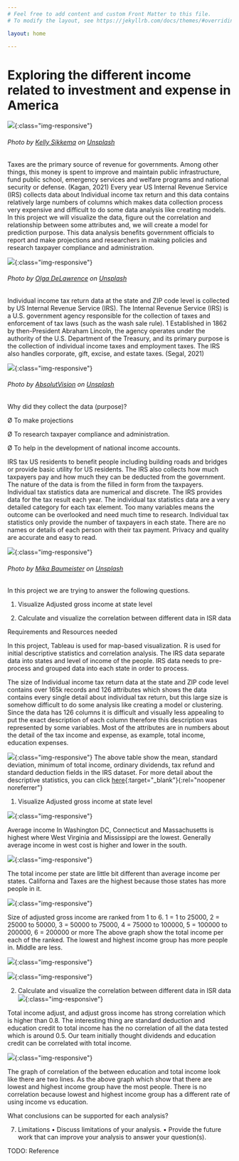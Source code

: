 ```yaml
---
# Feel free to add content and custom Front Matter to this file.
# To modify the layout, see https://jekyllrb.com/docs/themes/#overriding-theme-defaults

layout: home

---
```


<h1>Exploring the different income related to investment and expense in America</h1>

![](assets/title.jpg){:class="img-responsive"}
<h6>Photo by <a href="https://unsplash.com/@kellysikkema?utm_source=unsplash&amp;utm_medium=referral&amp;utm_content=creditCopyText">Kelly Sikkema</a> on <a href="https://unsplash.com/s/photos/income-tax?utm_source=unsplash&amp;utm_medium=referral&amp;utm_content=creditCopyText">Unsplash</a></h6>


Taxes are the primary source of revenue for governments. Among other things, this money is spent to improve and maintain public infrastructure, 
fund public school, emergency services and welfare programs and national security or defense. (Kagan, 2021) 
Every year US Internal Revenue Service (IRS) collects data about Individual income tax return and this data contains relatively large numbers of columns which makes data collection 
process very expensive and difficult to do some data analysis like creating models. In this project we will visualize the data, 
figure out the correlation and relationship between some attributes and, we will create a model for prediction purpose. 
This data analysis benefits government officials to report and make projections and researchers in making policies and research taxpayer compliance and administration.		

![](assets/title3.jpg){:class="img-responsive"}
<h6>Photo by <a href="https://unsplash.com/@walkingondream?utm_source=unsplash&amp;utm_medium=referral&amp;utm_content=creditCopyText">Olga DeLawrence</a> on <a href="https://unsplash.com/s/photos/tax?utm_source=unsplash&amp;utm_medium=referral&amp;utm_content=creditCopyText">Unsplash</a></h6>


Individual income tax return data at the state and ZIP code level is collected by US Internal Revenue Service (IRS). 
The Internal Revenue Service (IRS) is a U.S. government agency responsible for the collection of taxes and enforcement of tax laws (such as the wash sale rule).
1 Established in 1862 by then-President Abraham Lincoln, the agency operates under the authority of the U.S. Department of the Treasury, 
and its primary purpose is the collection of individual income taxes and employment taxes. The IRS also handles corporate, gift, excise, and estate taxes. (Segal, 2021)

![](assets/absolutvision-82TpEld0_e4-unsplash.jpg){:class="img-responsive"}
<h6>Photo by <a href="https://unsplash.com/@freegraphictoday?utm_source=unsplash&amp;utm_medium=referral&amp;utm_content=creditCopyText">AbsolutVision</a> on <a href="https://unsplash.com/s/photos/purpose?utm_source=unsplash&amp;utm_medium=referral&amp;utm_content=creditCopyText">Unsplash</a></h6>

Why did they collect the data (purpose)?

Ø To make projections

Ø To research taxpayer compliance and administration.

Ø To help in the development of national income accounts.

IRS tax US residents to benefit people including building roads and bridges or provide basic utility for US residents. 
The IRS also collects how much taxpayers pay and how much they can be deducted from the government. 
The nature of the data is from the filled in form from the taxpayers. 
Individual tax statistics data are numerical and discrete. The IRS provides data for the tax result each year. 
The individual tax statistics data are a very detailed category for each tax element. 
Too many variables means the outcome can be overlooked and need much time to research. 
Individual tax statistics only provide the number of taxpayers in each state. 
There are no names or details of each person with their tax payment. Privacy and quality are accurate and easy to read. 

![](assets/title4.jpg){:class="img-responsive"}
<h6>Photo by <a href="https://unsplash.com/@mbaumi?utm_source=unsplash&amp;utm_medium=referral&amp;utm_content=creditCopyText">Mika Baumeister</a> on <a href="https://unsplash.com/s/photos/excel?utm_source=unsplash&amp;utm_medium=referral&amp;utm_content=creditCopyText">Unsplash</a></h6>

In this project we are trying to answer the following questions.

1) Visualize Adjusted gross income at state level

2) Calculate and visualize the correlation between different data in ISR data

Requirements and Resources needed

In this project, Tableau is used for map-based visualization. R is used for initial descriptive statistics and correlation analysis. 
The IRS data separate data into states and level of income of the people. IRS data needs to pre-process and grouped data into each state in order to process.  

The size of Individual income tax return data at the state and ZIP code level contains over 165k records and 126 attributes which shows the data contains every single detail about individual tax return, 
but this large size is somehow difficult to do some analysis like creating a model or clustering. 
Since the data has 126 columns it is difficult and visually less appealing to put the exact description of each column therefore this description was represented by some variables. 
Most of the attributes are in numbers about the detail of the tax income and expense, as example, total income, education expenses. 

![](assets/daatasetDescribtion.png){:class="img-responsive"}
The above table show the mean, standard deviation, minimum of total income, ordinary dividends, tax refund and standard deduction fields in the IRS dataset.
For more detail about the descriptive statistics, you can click [here](https://github.com/ylchan2/AIT580Project1/blob/main/analysis/AIT580final.ipynb){:target="_blank"}{:rel="noopener noreferrer"}

1) Visualize Adjusted gross income at state level

![](assets/tax_income.png){:class="img-responsive"}

Average income In Washington DC, Connecticut and Massachusetts is highest  where West Virginia and Mississippi are the lowest. Generally average income in west cost is higher and lower in the south.

![](assets/total_income1.jpg){:class="img-responsive"}

The total income per state are little bit different than average income per states. Californa and Taxes are the highest because those states has more people in it. 

![](assets/total_income_vs_adjustable_income.jpg){:class="img-responsive"}

Size of adjusted gross income are ranked from 1 to 6. 1 = 1 to 25000, 2 = 25000 to 50000, 3 = 50000 to 75000, 4 = 75000 to 100000, 5 = 100000 to 200000, 6 = 200000 or more
The above graph show the total income per each of the ranked. The lowest and highest income group has more people in. Middle are less.

![](assets/corrItemizeddeductionandTaxableIncome.png){:class="img-responsive"}

![](assets/corrStandardDeduction.png){:class="img-responsive"}

2) Calculate and visualize the correlation between different data in ISR data
![](assets/correlation.jpg){:class="img-responsive"}

Total income adjust, and adjust gross income has strong correlation which is higher than 0.8.
The interesting thing are standard deduction and education credit to total income has the no correlation of all the data tested which is around 0.5. 
Our team initially thought dividends and education credit can be correlated with total income.

![](assets/educationvstotalincome.png){:class="img-responsive"}

The graph of correlation of the between education and total income look like there are two lines. As the above graph which show that there are lowest and highest income group have the most people.
There is no correlation because lowest and highest income group has a different rate of using income vs education.


What conclusions can be supported for each analysis?

7) Limitations
• Discuss limitations of your analysis.
• Provide the future work that can improve your analysis to answer your question(s). 


TODO: Reference

